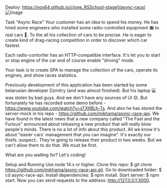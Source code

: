 Deploy: https://nos64.github.io/clone_RSSchool-stage1/async-race/
![image](https://user-images.githubusercontent.com/67101576/191228722-3caf2101-70c4-4c5f-9612-e844195a8ac5.png)

Task "Async Race"
Your customer has an idea to spend his money. He has hired some engineers who installed some radio-controlled equipment 📻 to real cars 🚗. To the all his collection of cars to be precise. He is eager to create kind of drag-racing competition in order to discover which car fastest.

Each radio-contorller has an HTTP-compatible interface. It's let you to start or stop engine of the car and of course enable "driving" mode.

Your task is to create SPA to manage the collection of the cars, operate its engines, and show races statistics.

Previously development of this application has been started by some belarusian developer Dzmitry (and was almost finished). But his laptop 💻 was stolen by bad guys. And we don't have any sources of UI 😞. But fortunately he has recorded some demo before - https://www.youtube.com/watch?v=sTXtlBLh-Ts. And also he has stored the server-mock in his repo - https://github.com/mikhama/async-race-api.
We have found in the latest news that a new company called "The Fast and the Furious" announced about releasing a new product that will really blow people's minds. There is no a lot of info about this product. All we know it's about "easier cars' management that you can imagine". It's exactly our thiefs :suspect:. They're going to release their product in two weeks. But we can't allow them to do that. We must be first.

What are you waiting for? Let's coding!

Setup and Running
Use node 14.x or higher.
Clone this repo: $ git clone https://github.com/mikhama/async-race-api.git.
Go to downloaded folder: $ cd async-race-api.
Install dependencies: $ npm install.
Start server: $ npm start.
Now you can send requests to the address: http://127.0.0.1:3000.
